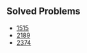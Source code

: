 ## Solved Problems
- [1515](https://www.beecrowd.com.br/judge/pt/problems/view/1515)
- [2189](https://www.beecrowd.com.br/judge/pt/problems/view/2189)
- [2374](https://www.beecrowd.com.br/judge/pt/problems/view/2374)